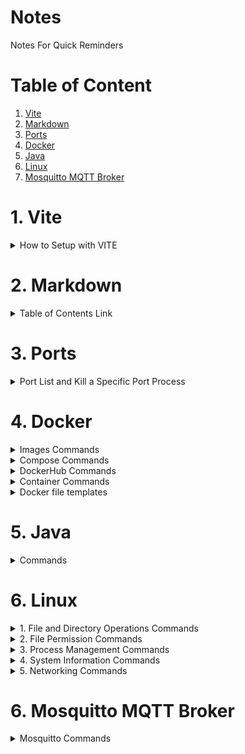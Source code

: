# Notes
Notes For Quick Reminders

# Table of Content
1. [Vite](#Vite)
2. [Markdown](#Markdown)
3. [Ports](#Ports)
4. [Docker](#Docker)
5. [Java](#Java)
6. [Linux](#Linux)
7. [Mosquitto MQTT Broker](#Mosquitto)


<!-----------------------------------------------------  -->

# <a name="Vite">1. Vite</a>

<details>
<Summary>How to Setup with VITE</Summary>


```bash
    npm create vite@latest
```
- Follow on screen instructions. 
- If you already created a folder for project, leave project name empty. 
- Select what you need from displayed list.

</details>

<!-- ---------------------------------------------------- -->

# <a name="Markdown">2. Markdown</a>

<details>
<Summary>Table of Contents Link</Summary>
 
```bash
[placeholder](#MyTitle)
```
```bash
<a name="MyTitle">MyTitle</a>
```

</details>
<!-- ---------------------------------------------------- -->

# <a name="Ports">3. Ports</a>

<details>
<Summary>Port List and Kill a Specific Port Process</Summary>
 
```bash
netstat -ano | findstr :<port_number>
OUTPUT: TCP    0.0.0.0:<port_number>       0.0.0.0:0              LISTENING       <PID>
```
```bash
taskkill /PID <PID> /F
```

</details>

<!-- ---------------------------------------------------- -->

# <a name="Docker">4. Docker</a>

<details>
<Summary>Images Commands</Summary>
 
- Build an Image from a Dockerfile
```bash
docker build -t <image_name>
```

- Build an Image from a Dockerfile without the cache
```bash
docker build -t <image_name> . –no-cache
```

- List local images
```bash
docker images
```
- Delete an Image
```bash
docker rmi <image_name>
```

- Remove all unused images
```bash
docker image prune 
```
</details>
<details>
<Summary>Compose Commands</Summary>
- Starts existing containers for a service.

```bash
docker-compose start
```

- Stops running containers without removing them.
```bash
docker-compose stop
```

- Pauses running containers of a service.
```bash
docker-compose pause
```

- Unpauses paused containers of a service.
```bash
docker-compose unpause
```

- Lists containers.
```bash
docker-compose ps 
```
- Rebuild and restart your Docker containers From Docker Compose file**
```bash
docker-compose down
```
```bash
docker-compose up --build
```

</details>
<details>
<Summary>DockerHub Commands</Summary>
 
- Login into Docker
```bash
docker login -u <username>
```

- Publish an image to Docker Hub
```bash
docker push <username>/<image_name>
```

- Search Hub for an image
```bash
docker search <image_name>
```

- Pull an image from a Docker Hub
```bash
docker pull <image_name>
```

</details>
<details>
<Summary>Container Commands</Summary>
 
- Create and run a container from an image, with a custom name:
```bash
docker run --name <container_name> <image_name>
```
- Run a container with and publish a container’s port(s) to the host.
```bash
docker run -p <host_port>:<container_port> <image_name>
```

- Run a container in the background
```bash
docker run -d <image_name>
```

- Start or stop an existing container:
```bash
docker start|stop <container_name> (or <container-id>)
```

- Remove a stopped container:
```bash
docker rm <container_name>
```

- Open a shell inside a running container:
```bash
docker exec -it <container_name> sh
```

- Fetch and follow the logs of a container:
```bash
docker logs -f <container_name>
```

- To inspect a running container:
```bash
docker inspect <container_name> (or <container_id>)
```

- To list currently running containers:
```bash
docker ps
```

- List all docker containers (running and stopped):
```bash
docker ps --all
```

- View resource usage stats
```bash
docker container stats
```
</details>
<!-- =========================================== -->
<details>
<Summary>Docker file templates</Summary>
 
**Docker Compose Yml**
```bash
version: '3.9'

services:
  admin:
    build:
      context: ./client/Admins
    ports:
      - "8081:8080"
    depends_on:
      - server
    environment:
      - REACT_APP_API_URL=http://server:3006
    env_file:
      - .env

  customer:
    build:
      context: ./client/Customers
    ports:
      - "8082:8080"
    depends_on:
      - server
    environment:
      - REACT_APP_API_URL=http://server:3006
    env_file:
      - .env

  user:
    build:
      context: ./client/Users
    ports:
      - "8083:8080"
    depends_on:
      - server
    environment:
      - REACT_APP_API_URL=http://server:3006
    env_file:
      - .env

  server:
    build:
      context: ./server
    ports:
      - "3006:3006"
    environment:
      - DB_HOST=${DB_HOST}
      - DB_NAME=${DB_NAME}
      - DB_USER=${DB_USER}
      - DB_PASSWORD=${DB_PASSWORD}
      - JWT_SECRET=${JWT_SECRET}
      - PORT=${PORT}
    env_file:
      - .env
```
**Note: Set .evn at Root**

**Docker File Template**

```bash 

# Use the official Node.js 20 alpine image as a base
FROM node:20-alpine

# Set the working directory
WORKDIR /app

# Copy package.json and package-lock.json (if available)
COPY package*.json ./

# Install dependencies
RUN npm install

# Copy the rest of the application code
COPY . .

# Build the Vite app
RUN npm run build

# Expose port 8080
EXPOSE 8080

# Command to run the application with --host flag
CMD ["npm", "run", "preview", "--", "--host", "0.0.0.0"]

```

</details>

<!-----------------------------------------------------  -->

# <a name="Java">5. Java</a>

<details>
<Summary>Commands</Summary>

- Checking JDK verion
```bash
  javac --version
```
- Checking Run Time Env verion
```bash
  java --version
```


</details>

<!-- ---------------------------------------------------- -->
# <a name="Linux">6. Linux</a>

<details>
<Summary>1. File and Directory Operations Commands</Summary>

- flags
```bash
  -f: force 
  -r: recursively
  -n: number of lines 
```
- Print current working directory.
```bash
  pwd
```
- Remove files and directories.
```bash
  rm
```
- Search for files and directories.
```bash
  find 
  e.g. find /path/to/search -name “*.txt” 
```
- Create an empty file
```bash
  touch
```
- Read File Content
```bash
  cat
```
- copy move
```bash
  cp
  mv
```
-used to search for specific patterns or regular expressions in text files or streams and display matching lines.
```bash
  grep

  -i: Ignore case distinctions while searching.
  -v: Invert the match, displaying non-matching lines.
  -r or -R: Recursively search directories for matching patterns.
  -l: Print only the names of files containing matches.
  -n: Display line numbers alongside matching lines.
  -w: Match whole words only, rather than partial matches.
  -c: Count the number of matching lines instead of displaying them.
  -e: Specify multiple patterns to search for.
  -A: Display lines after the matching line.
  -B: Display lines before the matching line.
  -C: Display lines both before and after the matching line.

  e.g.  grep -i “hello” file.txt
  grep -v “error” file.txt
  grep -r “pattern” directory/
  grep -l “keyword” file.txt
  grep -n “pattern” file.txt
```

</details>

<details>
<Summary>2. File Permission Commands</Summary>

- Change file permissions.
```bash
  chmod
  
  u: User/owner permissions.
  g: Group permissions.
  o: Other permissions.
  +: Add permissions.
  –: Remove permissions.
  =: Set permissions explicitly.

  e.g. chmod u+rwx file.txt 
```
</details>
<details>
<Summary>3. Process Management Commands</Summary>

- Display running processes.
```bash
  ps aux
```
- Monitor system processes in real-time.
```bash
  top
```
- Kill a Process
```bash
  kill <PID>
```
</details>

<details>
<Summary>4. System Information Commands</Summary>

- Print system information.
```bash
  uname
```
- Display current username.
```bash
  whoami
```
- Disk Space
```bash
  df -h 
```
- Estimate file and directory sizes.
```bash
  df -h 
  e.g. du -h directory/ 
```
- Display memory usage information.
```bash
  df -h 
  e.g. du -h directory/ 
```
- Display CPU information.
```bash
  lscpu
```
- List PCI devices.
```bash
  lspci
```
</details>

<details>
<Summary>5. Networking Commands</Summary>

- details of all network interfaces.
```bash
  ifconfig
```
- echo requests to “google.com” to check connectivity.
```bash
  ping google.com
```
- Display network connections and statistics.
```bash
  netstat
```
- Securely connect to a remote server.
```bash
  ssh user@hostname 
```
- Securely copy files between hosts.
```bash
  scp

  e.g. 
  scp file.txt user@hostname:/path/to/destination 
  securely copies “file.txt” to the specified remote host.
```
-  Download files from the web.
```bash
  wget

  e.g. 
  wget http://example.com/file.txt 
  downloads “file.txt” from the specified URL.
```
- 	Transfer data to or from a server.
```bash
  curl
  e.g.
  curl http://example.com 
  retrieves the content of a webpage from the specified URL.
```
</details>

<!-- ---------------------------------------------------- -->
# <a name="Mosquitto">6. Mosquitto MQTT Broker</a>

<details>
<Summary>Mosquitto Commands</Summary>

- 	Run Mosquitto Manually with conf file (Go to directory where conf file is)
```bash
  mosquitto -c mosquitto.conf -v
```
</details>